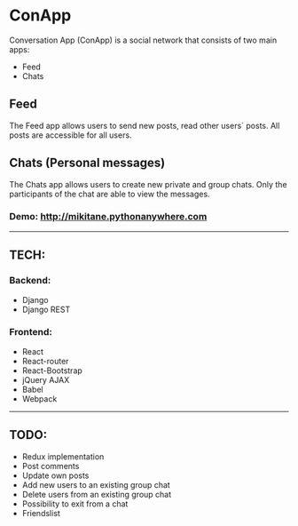 # ConApp

Conversation App (ConApp) is a social network that consists of two main apps:

* Feed
* Chats

## Feed

The Feed app allows users to send new posts, read other users´ posts. All posts are accessible for all users.

## Chats (**Personal messages**)

The Chats app allows users to create new private and group chats. Only the participants of the chat are able to view the messages.

### Demo: http://mikitane.pythonanywhere.com
-----------------------------------------------------------------------------------------------------------------------------------------------
## TECH:

### Backend:

- Django
- Django REST

### Frontend:

- React
- React-router
- React-Bootstrap
- jQuery AJAX
- Babel
- Webpack

----------------------------------------------------------------------------------------------------------------------------------------------

## TODO:

- Redux implementation
- Post comments
- Update own posts
- Add new users to an existing group chat
- Delete users from an existing group chat
- Possibility to exit from a chat
- Friendslist
